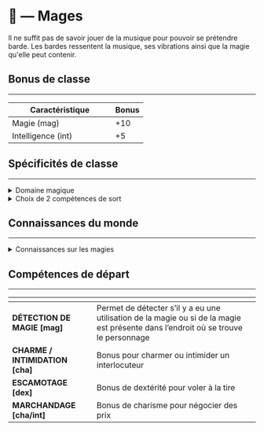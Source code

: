 # 🔮 — Mages

Il ne suffit pas de savoir jouer de la musique pour pouvoir se prétendre barde. Les bardes ressentent la musique, ses vibrations ainsi que la magie qu'elle peut contenir.&#x20;

## Bonus de classe

***

<table><thead><tr><th width="194">Caractéristique</th><th>Bonus</th></tr></thead><tbody><tr><td>Magie (mag)</td><td>+10</td></tr><tr><td>Intelligence (int)</td><td>+5</td></tr></tbody></table>

## Spécificités de classe

***

<details>

<summary>Domaine magique</summary>

Choix d’un domaine magique dans lequel le mage puise ses pouvoirs

* Élémentaire (feu, air, terre, eau)
* Nécromancie
* Magie de lumière, de lune, d’ombre
* Etc.

</details>

<details>

<summary>Choix de 2 compétences de sort</summary>

Sort qui consomment de l’énergie (à choisir dans la liste disponible ou à définir avec le MJ)

</details>

## Connaissances du monde

***

<details>

<summary>Connaissances sur les magies</summary>

Dépend du domaine magique de prédilection.

</details>

## Compétences de départ

***

<table data-card-size="large" data-view="cards" data-full-width="false"><thead><tr><th></th><th></th><th data-hidden data-card-cover data-type="files"></th></tr></thead><tbody><tr><td><strong>DÉTECTION DE MAGIE [mag]</strong></td><td>Permet de détecter s’il y a eu une utilisation de la magie ou si de la magie est présente dans l’endroit où se trouve le personnage</td><td></td></tr><tr><td><strong>CHARME / INTIMIDATION [cha]</strong></td><td>Bonus pour charmer ou intimider un interlocuteur</td><td></td></tr><tr><td><strong>ESCAMOTAGE [dex]</strong></td><td>Bonus de dextérité pour voler à la tire</td><td></td></tr><tr><td><strong>MARCHANDAGE [cha/int]</strong></td><td>Bonus de charisme pour négocier des prix</td><td></td></tr></tbody></table>
